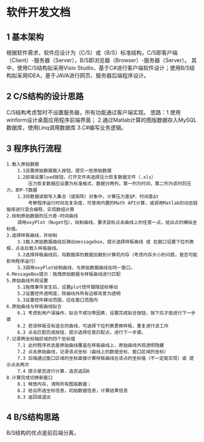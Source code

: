 # 软件开发文档
## 1 基本架构
根据软件需求，软件应设计为（C/S）或（B/S）标准结构，C/S即客户端（Client）-服务器（Server），B/S即浏览器（Browser）-服务器（Server）。
其中，使用C/S结构拟采用Visio Studio，基于C#进行客户端软件设计；使用B/S结构拟采用IDEA，基于JAVA进行网页、服务器后端程序设计。
## 2 C/S结构的设计思路
C/S结构考虑暂时不设置服务器，所有功能通过客户端实现。
思路：1.使用winform设计桌面应用程序前端界面；
	 2.通过Matlab计算的图版数据存入MySQL数据库，使用Linq调用数据库
	 3.C#编写业务逻辑。
## 3 程序执行流程
	1.载入原始数据
		1.1设置原始数据载入按钮，提交一些原始数据
		1.2前端设置load按钮，打开文件夹选择压力恢复数据文件（.xls）
			压力恢复数据应设置为标准格式，数据分两列，第一列为时间，第二列为该时刻压力，即P-T数据
		1.3将数据读取写入集合（或矩阵）对象中，计算压力差ΔP、时间差Δt
			考察程序运行时间及复杂度，可使用内置的Math API计算，或调用Matlab的动态链接库进行混合编程，实现数组计算
	2.绘制原始数据的压力差-时间曲线
		调用oxyPlot（Nuget包），绘制曲线，要求鼠标点击曲线上的任意一点，给出点的横纵坐标值。
	3.选择样板曲线，并绘制
		3.1载入原始数据曲线后弹出messagebox，提示选择样板曲线 或 在窗口设置下拉列表框，点击后载入样板曲线。
		3.2选择样板曲线后，将数据库的数据加载到计算机内存（考虑内存大小的问题，是否可能影响程序运行）
		3.3调用oxyPlot绘制曲线，与原始数据曲线在同一窗口。
	4.MessageBox提示：拖拽原始数据与样板曲线进行匹配
	5.原始曲线外观设置
		5.1拖拽事件发生后，设置plot控件跟随鼠标移动
		5.2设置控件透明度，除曲线外所有边框背景为透明
		5.3设置控件移动范围，应在窗口范围内
	6.原始曲线与样板曲线拟合
		6.1 考虑到用户误操作，拟合不成功等因素，设置完成拟合按钮，按下后才能进行下一步骤
		6.2 若该样板没有适合的曲线，可选择下拉列表更换样板，重复进行该工作
		6.3 点击匹配完成按钮，提示选择任意匹配点，进行下一步骤。
	7.记录两坐标轴区域的四个坐标值
		7.1 此时程序状态是原始曲线覆盖在样板曲线上，原始曲线外观透明隐藏
		7.2 点击原始曲线，记录该点坐标（曲线上的数值坐标、窗口区域的坐标）
		7.3 后端通过窗口区域的坐标直接计算样板曲线在该点的坐标值（不一定能实现）或 提示点击两次
		7.4 提示是否进行计算，选否返回6
	8.计算完成切换新窗口
		8.1 释放内存，清除所有图版数据；
		8.2 给出所选坐标信息，初始数据信息，计算结果信息
		8.3 返回或退出
## 4 B/S结构思路
B/S结构的优点是前后端分离，
